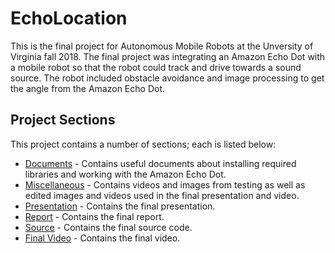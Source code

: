 # EchoLocation

This is the final project for Autonomous Mobile Robots at the Unversity of Virginia fall 2018. The final project was integrating an Amazon Echo Dot with a mobile robot so that the robot could track and drive towards a sound source. The robot included obstacle avoidance and image processing to get the angle from the Amazon Echo Dot.

## Project Sections

This project contains a number of sections; each is listed below:

* [Documents](./docs/) - Contains useful documents about installing required libraries and working with the Amazon Echo Dot.
* [Miscellaneous](./misc/) - Contains videos and images from testing as well as edited images and videos used in the final presentation and video.
* [Presentation](./presentation) - Contains the final presentation.
* [Report](./report) - Contains the final report.
* [Source](./src) - Contains the final source code.
* [Final Video](./video) - Contains the final video.